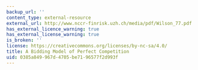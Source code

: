 ```yaml
---
backup_url: ''
content_type: external-resource
external_url: http://www.nccr-finrisk.uzh.ch/media/pdf/Wilson_77.pdf
has_external_licence_warning: true
has_external_license_warning: true
is_broken: ''
license: https://creativecommons.org/licenses/by-nc-sa/4.0/
title: A Bidding Model of Perfect Competition
uid: 0385a849-967d-4705-be71-96577f2d993f
---
```

